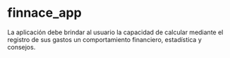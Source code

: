 # finnace_app
La aplicación debe brindar al usuario la capacidad de calcular mediante el registro de sus gastos un comportamiento financiero, estadística y consejos.
